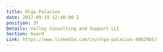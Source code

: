 ```yaml
---
title: Olga Palacios
date: 2017-09-19 12:48:00 Z
position: 37
Details: Valley Consulting and Support LLC
Section: board
Link: https://www.linkedin.com/in/olga-palacios-68b29b5/
---
```


